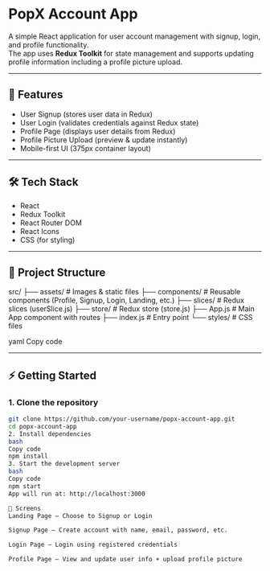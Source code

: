 # PopX Account App

A simple React application for user account management with signup, login, and profile functionality.  
The app uses **Redux Toolkit** for state management and supports updating profile information including a profile picture upload.

---

## 🚀 Features
- User Signup (stores user data in Redux)
- User Login (validates credentials against Redux state)
- Profile Page (displays user details from Redux)
- Profile Picture Upload (preview & update instantly)
- Mobile-first UI (375px container layout)

---

## 🛠️ Tech Stack
- React
- Redux Toolkit
- React Router DOM
- React Icons
- CSS (for styling)

---

## 📂 Project Structure
src/
├── assets/ # Images & static files
├── components/ # Reusable components (Profile, Signup, Login, Landing, etc.)
├── slices/ # Redux slices (userSlice.js)
├── store/ # Redux store (store.js)
├── App.js # Main App component with routes
├── index.js # Entry point
└── styles/ # CSS files

yaml
Copy code

---

## ⚡ Getting Started

### 1. Clone the repository
```bash
git clone https://github.com/your-username/popx-account-app.git
cd popx-account-app
2. Install dependencies
bash
Copy code
npm install
3. Start the development server
bash
Copy code
npm start
App will run at: http://localhost:3000

📸 Screens
Landing Page – Choose to Signup or Login

Signup Page – Create account with name, email, password, etc.

Login Page – Login using registered credentials

Profile Page – View and update user info + upload profile picture
